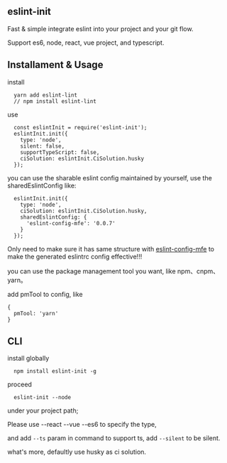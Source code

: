 ## eslint-init

Fast & simple integrate eslint into your project and your git flow.

Support es6, node, react, vue project, and typescript.

## Installament & Usage

install
``` 
  yarn add eslint-lint
  // npm install eslint-lint
```

use
```
  const eslintInit = require('eslint-init');
  eslintInit.init({
    type: 'node',
    silent: false,
    supportTypeScript: false,
    ciSolution: eslintInit.CiSolution.husky
  });
```

you can use the sharable eslint config maintained by yourself, use the sharedEslintConfig like: 

```
  eslintInit.init({
    type: 'node',
    ciSolution: eslintInit.CiSolution.husky,
    sharedEslintConfig: {
      'eslint-config-mfe': '0.0.7'
    }
  });
```

Only need to make sure it has same structure with [eslint-config-mfe](https://www.npmjs.com/package/eslint-config-mfe) to make the generated eslintrc config effective!!!

you can use the package management tool you want, like npm、cnpm、yarn。

add pmTool to config, like 

```
{
  pmTool: 'yarn'
}
```

## CLI

install globally
```
  npm install eslint-init -g
```

proceed
```
  eslint-init --node
```
under your project path;

Please use --react --vue --es6 to specify the type,

and add `--ts` param in command to support ts, add `--silent` to be silent.

what's more, defaultly use husky as ci solution.